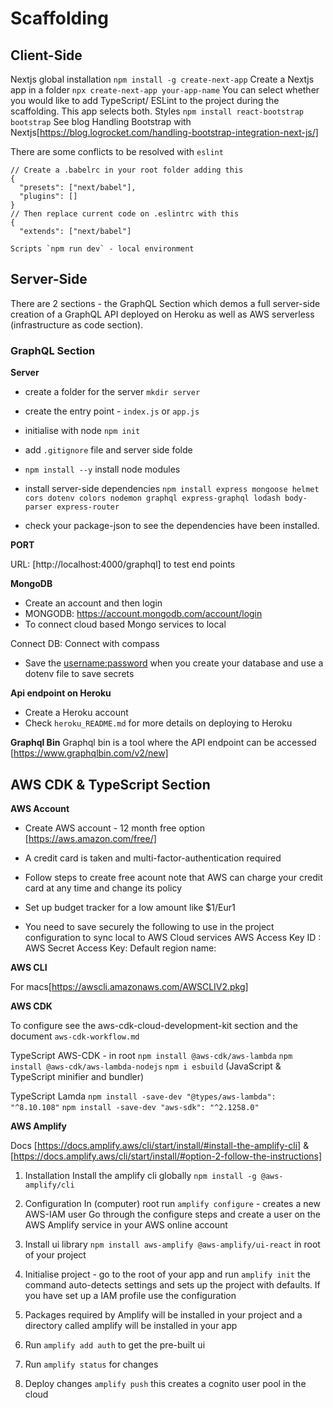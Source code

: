# Scaffolding

## Client-Side

Nextjs global installation `npm install -g create-next-app`
Create a Nextjs app in a folder
`npx create-next-app your-app-name` You can select whether you would like to add TypeScript/ ESLint to the project during the scaffolding. This app selects both.
Styles `npm install react-bootstrap bootstrap`
See blog Handling Bootstrap with Nextjs[https://blog.logrocket.com/handling-bootstrap-integration-next-js/]

There are some conflicts to be resolved with `eslint`

```
// Create a .babelrc in your root folder adding this
{
  "presets": ["next/babel"],
  "plugins": []
}
// Then replace current code on .eslintrc with this
{
  "extends": ["next/babel"]

Scripts `npm run dev` - local environment
```

## Server-Side

There are 2 sections - the GraphQL Section which demos a full server-side creation of a GraphQL API deployed on Heroku as well as AWS serverless (infrastructure as code section).

### GraphQL Section

**Server**

- create a folder for the server `mkdir server`
- create the entry point - `index.js` or `app.js`
- initialise with node `npm init`
- add `.gitignore` file and server side folde
- `npm install --y` install node modules
- install server-side dependencies `npm install express mongoose helmet cors dotenv colors nodemon graphql express-graphql lodash body-parser express-router`

- check your package-json to see the dependencies have been installed.

**PORT**

URL: [http://localhost:4000/graphql] to test end points

**MongoDB**

- Create an account and then login
- MONGODB: https://account.mongodb.com/account/login
- To connect cloud based Mongo services to local

Connect DB:
Connect with compass

- Save the <username:password> when you create your database and use a dotenv file to save secrets

**Api endpoint on Heroku**

- Create a Heroku account
- Check `heroku_README.md` for more details on deploying to Heroku

**Graphql Bin**
Graphql bin is a tool where the API endpoint can be accessed
[https://www.graphqlbin.com/v2/new]

## AWS CDK & TypeScript Section

**AWS Account**

- Create AWS account - 12 month free option [https://aws.amazon.com/free/]
- A credit card is taken and multi-factor-authentication required
- Follow steps to create free acount note that AWS can charge your credit card at any time and change its policy
- Set up budget tracker for a low amount like $1/Eur1

- You need to save securely the following to use in the project configuration to sync local to AWS Cloud services
  AWS Access Key ID :
  AWS Secret Access Key:
  Default region name:

**AWS CLI**

For macs[https://awscli.amazonaws.com/AWSCLIV2.pkg]

**AWS CDK**

To configure see the aws-cdk-cloud-development-kit section and the document `aws-cdk-workflow.md`

TypeScript AWS-CDK - in root
`npm install @aws-cdk/aws-lambda`
`npm install @aws-cdk/aws-lambda-nodejs`
`npm i esbuild` (JavaScript & TypeScript minifier and bundler)

TypeScript Lamda
`npm install -save-dev "@types/aws-lambda": "^8.10.108"`
`npm install -save-dev "aws-sdk": "^2.1258.0" `

**AWS Amplify**

Docs
[https://docs.amplify.aws/cli/start/install/#install-the-amplify-cli] &
[https://docs.amplify.aws/cli/start/install/#option-2-follow-the-instructions]

1. Installation
   Install the amplify cli globally
   `npm install -g @aws-amplify/cli`

2. Configuration
   In (computer) root run
   `amplify configure` - creates a new AWS-IAM user
   Go through the configure steps and create a user on the AWS Amplify service in your AWS online account

3. Install ui library `npm install aws-amplify @aws-amplify/ui-react` in root of your project

4. Initialise project - go to the root of your app and run `amplify init` the command auto-detects settings and sets up the project with defaults. If you have set up a IAM profile use the configuration
5. Packages required by Amplify will be installed in your project and a directory called amplify will be installed in your app
6. Run `amplify add auth` to get the pre-built ui
7. Run `amplify status` for changes
8. Deploy changes `amplify push` this creates a cognito user pool in the cloud
